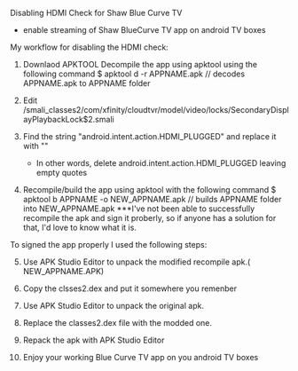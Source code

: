 Disabling HDMI Check for Shaw Blue Curve TV
- enable streaming of Shaw BlueCurve TV app on android TV boxes

My workflow for disabling the HDMI check:

1. Downlaod APKTOOL 
 Decompile the app using apktool using the following command
   $ apktool d -r APPNAME.apk
   // decodes APPNAME.apk to APPNAME folder

2. Edit <decompile folder>/smali_classes2/com/xfinity/cloudtvr/model/video/locks/SecondaryDisplayPlaybackLock$2.smali

3. Find the string "android.intent.action.HDMI_PLUGGED" and replace it with ""
   - In other words, delete android.intent.action.HDMI_PLUGGED leaving empty quotes
  
4. Recompile/build the app using apktool with the following command
   $ apktool b APPNAME -o NEW_APPNAME.apk
   // builds APPNAME folder into NEW_APPNAME.apk
   ***I've not been able to successfully recompile the apk and sign it proberly, so if anyone has a solution for that, I'd love to know what it is.

To signed the app properly I used the following steps:

5. Use APK Studio Editor to unpack the modified recompile apk.( NEW_APPNAME.APK)

6. Copy the clsses2.dex and put it somewhere you remenber

7. Use APK Studio Editor to unpack the original apk.

8. Replace the classes2.dex file with the modded one.

9. Repack the apk with APK Studio Editor

10. Enjoy your working Blue Curve TV app on you android TV boxes
